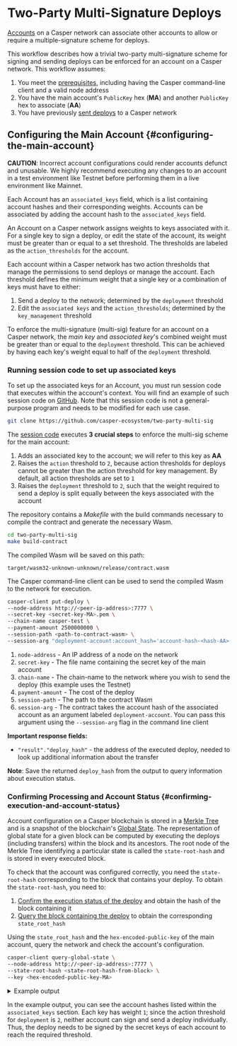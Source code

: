 # Two-Party Multi-Signature Deploys

[Accounts](/design/casper-design.md/#accounts-head) on a Casper network can associate other accounts to allow or require a multiple-signature scheme for deploys.

This workflow describes how a trivial two-party multi-signature scheme for signing and sending deploys can be enforced for an account on a Casper network. This workflow assumes:

1. You meet the [prerequisites](/dapp-dev-guide/setup.md), including having the Casper command-line client and a valid node address
2. You have the main account's `PublicKey` hex (**MA**) and another `PublicKey` hex to associate (**AA**)
3.  You have previously [sent deploys](/dapp-dev-guide/building-dapps/sending-deploys.md) to a Casper network

## Configuring the Main Account {#configuring-the-main-account}

**CAUTION**: Incorrect account configurations could render accounts defunct and unusable. We highly recommend executing any changes to an account in a test environment like Testnet before performing them in a live environment like Mainnet.

Each Account has an `associated_keys` field, which is a list containing account hashes and their corresponding weights. Accounts can be associated by adding the account hash to the `associated_keys` field.

An Account on a Casper network assigns weights to keys associated with it. For a single key to sign a deploy, or edit the state of the account, its weight must be greater than or equal to a set threshold. The thresholds are labeled as the `action_thresholds` for the account.

Each account within a Casper network has two action thresholds that manage the permissions to send deploys or manage the account. Each threshold defines the minimum weight that a single key or a combination of keys must have to either:

1. Send a deploy to the network; determined by the `deployment` threshold
2. Edit the `associated keys` and the `action_thresholds`; determined by the `key_management` threshold

To enforce the multi-signature (multi-sig) feature for an account on a Casper network, the _main key_ and _associated key_'s combined weight must be greater than or equal to the `deployment` threshold. This can be achieved by having each key's weight equal to half of the `deployment` threshold.

### Running session code to set up associated keys

To set up the associated keys for an Account, you must run session code that executes within the account's context. You will find an example of such session code on [GitHub](https://github.com/casper-ecosystem/two-party-multi-sig/). Note that this session code is not a general-purpose program and needs to be modified for each use case.

```bash
git clone https://github.com/casper-ecosystem/two-party-multi-sig
```

The [session code](https://github.com/casper-ecosystem/two-party-multi-sig/blob/main/contract/src/main.rs) executes **3 crucial steps** to enforce the multi-sig scheme for the main account:

1. Adds an associated key to the account; we will refer to this key as **AA**
2. Raises the `action` threshold to `2`, because action thresholds for deploys cannot be greater than the action threshold for key management. By default, all action thresholds are set to `1`
3. Raises the `deployment` threshold to `2`, such that the weight required to send a deploy is split equally between the keys associated with the account

The repository contains a _Makefile_ with the build commands necessary to compile the contract and generate the necessary Wasm.

```bash
cd two-party-multi-sig
make build-contract
```

The compiled Wasm will be saved on this path:

    target/wasm32-unknown-unknown/release/contract.wasm

The Casper command-line client can be used to send the compiled Wasm to the network for execution.

```bash
casper-client put-deploy \
--node-address http://<peer-ip-address>:7777 \
--secret-key <secret-key-MA>.pem \
--chain-name casper-test \
--payment-amount 2500000000 \
--session-path <path-to-contract-wasm> \
--session-arg "deployment-account:account_hash='account-hash-<hash-AA>'"
```

1. `node-address` - An IP address of a node on the network
2. `secret-key` - The file name containing the secret key of the main account
3. `chain-name` - The chain-name to the network where you wish to send the deploy (this example uses the Testnet)
4. `payment-amount` - The cost of the deploy
5. `session-path` - The path to the contract Wasm
6. `session-arg` - The contract takes the account hash of the associated account as an argument labeled `deployment-account`. You can pass this argument using the `--session-arg` flag in the command line client

**Important response fields:**

-   `"result"."deploy_hash"` - the address of the executed deploy, needed to look up additional information about the transfer

**Note**: Save the returned `deploy_hash` from the output to query information about execution status.

### Confirming Processing and Account Status {#confirming-execution-and-account-status}

Account configuration on a Casper blockchain is stored in a [Merkle Tree](../glossary/M.md#merkle-tree) and is a snapshot of the blockchain's [Global State](../design/casper-design.md/#global-state-head). The representation of global state for a given block can be computed by executing the deploys (including transfers) within the block and its ancestors. The root node of the Merkle Tree identifying a particular state is called the `state-root-hash` and is stored in every executed block.

To check that the account was configured correctly, you need the `state-root-hash` corresponding to the block that contains your deploy. To obtain the `state-root-hash`, you need to:

1.  [Confirm the execution status of the deploy](querying.md#querying-deploys) and obtain the hash of the block containing it
2.  [Query the block containing the deploy](querying.md#querying-blocks) to obtain the corresponding `state_root_hash`

Using the `state_root_hash` and the `hex-encoded-public-key` of the main account, query the network and check the account's configuration.

```bash
casper-client query-global-state \
--node-address http://<peer-ip-address>:7777 \
--state-root-hash <state-root-hash-from-block> \
--key <hex-encoded-public-key-MA>
```

<details>
<summary>Example output</summary>

```json
{
    "id": 1126043166167626077,
    "jsonrpc": "2.0",
    "result": {
        "api_version": "1.0.0",
        "merkle_proof": "2226 chars",
        "stored_value": {
            "Account": {
                "account_hash": "account-hash-dc88a1819381c5ebbc3432e5c1d94df18cdcd7253b85259eeebe0ec8661bb84a",
                "action_thresholds": {
                    "deployment": 2,
                    "key_management": 2
                },
                "associated_keys": [
                    {
                        "account_hash": "account-hash-12dee9fe535bfd8fd335fce1ba1f972f26bb60029a303b310d85419357d18f51",
                        "weight": 1
                    },
                    {
                        "account_hash": "account-hash-dc88a1819381c5ebbc3432e5c1d94df18cdcd7253b85259eeebe0ec8661bb84a",
                        "weight": 1
                    }
                ],
                "main_purse": "uref-74b20e9722d3f087f9dc431e9f0fcc6a803c256e005fa45b64a101512001cb78-007",
                "named_keys": []
            }
        }
    }
}
```
</details>

In the example output, you can see the account hashes listed within the `associated_keys` section. Each key has weight `1`; since the action threshold for `deployment` is `2`, neither account can sign and send a deploy individually. Thus, the deploy needs to be signed by the secret keys of each account to reach the required threshold.
